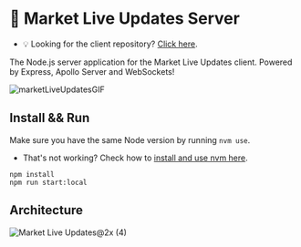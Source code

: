# 🚀 Market Live Updates Server
- 💡 Looking for the client repository? [Click here](https://github.com/LeoSL/live-updates).

The Node.js server application for the Market Live Updates client. Powered by Express, Apollo Server and WebSockets!

![marketLiveUpdatesGIF](https://user-images.githubusercontent.com/6999140/115975309-a713b800-a531-11eb-9b40-04000d3c3e14.gif)

## Install && Run

Make sure you have the same Node version by running `nvm use`.

- That's not working? Check how to [install and use nvm here](https://itnext.io/nvm-the-easiest-way-to-switch-node-js-environments-on-your-machine-in-a-flash-17babb7d5f1b).

```
npm install
npm run start:local
```

## Architecture
![Market Live Updates@2x (4)](https://user-images.githubusercontent.com/6999140/115975348-f659e880-a531-11eb-860c-bf9bbd7696b8.png)
